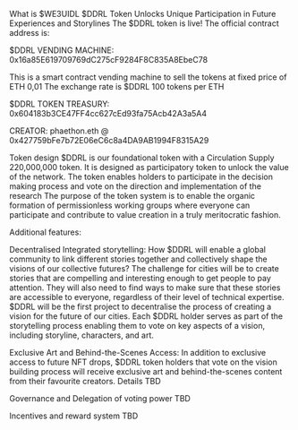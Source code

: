 What is $WE3UIDL $DDRL Token Unlocks Unique Participation in Future Experiences and Storylines
The $DDRL token is live! The official contract address is:

$DDRL VENDING MACHINE: 0x16a85E619709769dC275cF9284F8C835A8EbeC78

This is a smart contract vending machine to sell the tokens at fixed price of ETH 0,01
The exchange rate is $DDRL 100 tokens per ETH

$DDRL TOKEN TREASURY: 0x604183b3CE47FF4cc627cEd93fa75Acb42A3a5A4

CREATOR: phaethon.eth @ 0x427759bFe7b72E06eC6c8a4DA9AB1994F8315A29

Token design
$DDRL is our foundational token with a Circulation Supply 220,000,000 token. It is designed as participatory token to unlock the value of the network. The token enables holders to participate in the decision making process and vote on the direction and implementation of the research The purpose of the token system is to enable the organic formation of permissionless working groups where everyone can participate and contribute to value creation in a truly meritocratic fashion.

Additional features:

Decentralised Integrated storytelling:
How $DDRL will enable a global community to link different stories together and collectively shape the visions of our collective futures?
The challenge for cities will be to create stories that are compelling and interesting enough to get people to pay attention. They will also need to find ways to make sure that these stories are accessible to everyone, regardless of their level of technical expertise. $DDRL will be the first project to decentralise the process of creating a vision for the future of our cities. Each $DDRL holder serves as part of the storytelling process enabling them to vote on key aspects of a vision, including storyline, characters, and art.

Exclusive Art and Behind-the-Scenes Access:
In addition to exclusive access to future NFT drops, $DDRL token holders that vote on the vision building process will receive exclusive art and behind-the-scenes content from their favourite creators. Details TBD

Governance and Delegation of voting power
TBD

Incentives and reward system
TBD
